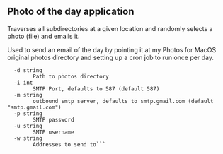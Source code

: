 ## Photo of the day application

Traverses all subdirectories at a given location and randomly selects a photo (file) and emails it.

Used to send an email of the day by pointing it at my Photos for MacOS original photos directory and setting up a cron job to run once per day.

```Usage of ./random-photo:
  -d string
        Path to photos directory
  -i int
        SMTP Port, defaults to 587 (default 587)
  -m string
        outbound smtp server, defaults to smtp.gmail.com (default "smtp.gmail.com")
  -p string
        SMTP password
  -u string
        SMTP username
  -w string
        Addresses to send to```